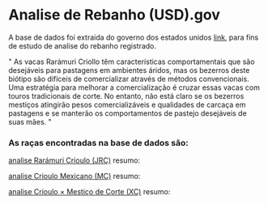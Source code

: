 # Analise de Rebanho (USD).gov


A base de dados foi extraida do governo dos estados unidos [link](https://catalog.data.gov/dataset/criollo-and-crossbred-steer-comparison-weight-gain-grazing-carcass-quality-2015-2017-f1052), para fins de estudo de analise do rebanho registrado. 

" As vacas Rarámuri Criollo têm características comportamentais que são desejáveis para pastagens em ambientes áridos, mas os bezerros deste biótipo são difíceis de comercializar através de métodos convencionais. Uma estratégia para melhorar a comercialização é cruzar essas vacas com touros tradicionais de corte. No entanto, não está claro se os bezerros mestiços atingirão pesos comercializáveis e qualidades de carcaça em pastagens e se manterão os comportamentos de pastejo desejáveis de suas mães. "

### As raças encontradas na base de dados são: 

[analise Rarámuri Crioulo (JRC)]() 
resumo:


[analise Crioulo Mexicano (MC)]()
resumo:


[analise Crioulo × Mestiço de Corte (XC)]()
resumo:
